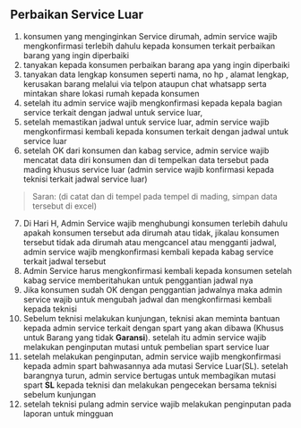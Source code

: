 ## Perbaikan Service Luar
1. konsumen yang menginginkan Service dirumah, admin service wajib mengkonfirmasi terlebih dahulu kepada konsumen terkait perbaikan barang yang ingin diperbaiki
2. tanyakan kepada konsumen perbaikan barang apa yang ingin diperbaiki 
3. tanyakan data lengkap konsumen seperti nama, no hp , alamat lengkap, kerusakan barang melalui via telpon ataupun chat whatsapp serta mintakan share lokasi rumah kepada konsumen
4. setelah itu admin service wajib mengkonfirmasi kepada kepala bagian service terkait dengan jadwal untuk service luar,
5. setelah memastikan jadwal untuk service luar, admin service wajib mengkonfirmasi kembali kepada konsumen terkait dengan jadwal untuk service luar
6. setelah OK dari konsumen dan kabag service, admin service wajib mencatat data diri konsumen dan di tempelkan data tersebut pada mading khusus service luar (admin service wajib konfirmasi kepada teknisi terkait jadwal service luar)
> Saran: (di catat dan di tempel pada tempel di mading, simpan data tersebut di excel)
7. Di Hari H, Admin Service wajib menghubungi konsumen terlebih dahulu apakah konsumen tersebut ada dirumah atau tidak, jikalau konsumen tersebut tidak ada dirumah atau mengcancel atau mengganti jadwal, admin service wajib mengkonfirmasi kembali kepada kabag service terkait jadwal tersebut
8. Admin Service harus mengkonfirmasi kembali kepada konsumen setelah kabag service memberitahukan untuk penggantian jadwal nya
9. Jika konsumen sudah OK dengan penggantian jadwalnya maka admin service wajib untuk mengubah jadwal dan mengkonfirmasi kembali kepada teknisi
10. Sebelum teknisi melakukan kunjungan, teknisi akan meminta bantuan kepada admin service terkait dengan spart yang akan dibawa (Khusus untuk Barang yang tidak **Garansi**). setelah itu admin service wajib melakukan penginputan mutasi untuk pembelian spart service luar
11. setelah melakukan penginputan, admin service wajib mengkonfirmasi kepada admin spart bahwasannya ada mutasi Service Luar(SL). setelah barangnya turun, admin service bertugas untuk membagikan mutasi spart **SL** kepada teknisi dan melakukan pengecekan bersama teknisi sebelum kunjungan
12. setelah teknisi pulang admin service wajib melakukan penginputan pada laporan untuk mingguan
